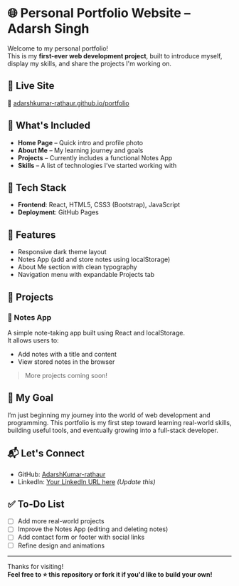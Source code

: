 # 🌐 Personal Portfolio Website – Adarsh Singh

Welcome to my personal portfolio!  
This is my **first-ever web development project**, built to introduce myself, display my skills, and share the projects I'm working on.

## 🚀 Live Site  
🔗 [adarshkumar-rathaur.github.io/portfolio](https://adarshkumar-rathaur.github.io/portfolio)

## 📌 What's Included

- **Home Page** – Quick intro and profile photo  
- **About Me** – My learning journey and goals  
- **Projects** – Currently includes a functional Notes App  
- **Skills** – A list of technologies I’ve started working with  

## 🧰 Tech Stack

- **Frontend**: React, HTML5, CSS3 (Bootstrap), JavaScript  
- **Deployment**: GitHub Pages

## 🧠 Features

- Responsive dark theme layout  
- Notes App (add and store notes using localStorage)  
- About Me section with clean typography  
- Navigation menu with expandable Projects tab

## 📂 Projects

### 📝 Notes App  
A simple note-taking app built using React and localStorage.  
It allows users to:
- Add notes with a title and content
- View stored notes in the browser

> More projects coming soon!

## 🎯 My Goal

I’m just beginning my journey into the world of web development and programming. This portfolio is my first step toward learning real-world skills, building useful tools, and eventually growing into a full-stack developer.

## 📬 Let's Connect

- GitHub: [AdarshKumar-rathaur](https://github.com/AdarshKumar-rathaur)  
- LinkedIn: [Your LinkedIn URL here](#) *(Update this)*

## ✅ To-Do List

- [ ] Add more real-world projects  
- [ ] Improve the Notes App (editing and deleting notes)  
- [ ] Add contact form or footer with social links  
- [ ] Refine design and animations  

---

Thanks for visiting!  
**Feel free to ⭐ this repository or fork it if you'd like to build your own!**